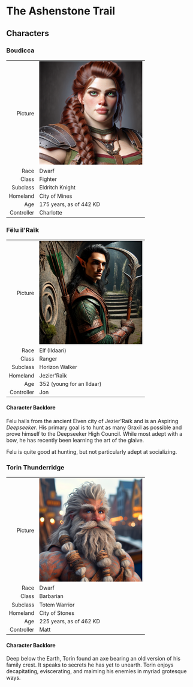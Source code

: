 # The Ashenstone Trail  

## Characters

<!-- Page-wide HTML goes here -->
<style>
  table {margin-left: 0 !important;}
</style>

<!-- end HTML -->

### Boudicca

| | |
|-------------:|:--------------------|
| Picture      | <img src="../images/characters/boudicca.png" alt="Boudicca" width="275"/> |
| Race         | Dwarf               |
| Class        | Fighter             |
| Subclass     | Eldritch Knight     |
| Homeland     | City of Mines       |
| Age          | 175 years, as of 442 KD |
| Controller   | Charlotte           |


### Fëlu il'Raïk

| | |
|-------------:|:--------------------|
| Picture      | <img src="../images/characters/felu.png" alt="Felu" width="275"/> |
| Race         | Elf (Ildaari)       |
| Class        | Ranger              |
| Subclass     | Horizon Walker      |
| Homeland     | Jezier'Raïk         |
| Age          | 352 (young for an Ildaar) |
| Controller   | Jon                 |

#### Character Backlore

Felu hails from the ancient Elven city of Jezier'Raïk and is an Aspiring *Deepseeker*.
His primary goal is to hunt as many Graxil as possible and prove himself to the Deepseeker High Council. 
While most adept with a bow, he has recently been learning the art of the glaive. 

Felu is quite good at hunting, but not particularly adept at socializing. 


### Torin Thunderridge

| | |
|-------------:|:--------------------|
| Picture      | <img src="../images/characters/torin.png" alt="Torin Thunderridge" width="275"/> |
| Race         | Dwarf               |
| Class        | Barbarian           |
| Subclass     | Totem Warrior       |
| Homeland     | City of Stones      |
| Age          | 225 years, as of 462 KD |
| Controller   | Matt                |

#### Character Backlore

Deep below the Earth, Torin found an axe bearing an old version of his family crest. It speaks to secrets he has yet to unearth.
Torin enjoys decapitating, eviscerating, and maiming his enemies in myriad grotesque ways.
